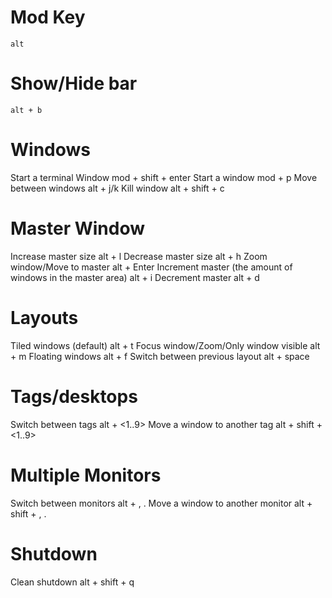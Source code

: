# Mod Key
	alt

# Show/Hide bar
	alt + b

# Windows
Start a terminal Window
	mod + shift + enter
Start a window
	mod + p
Move between windows
	alt + j/k
Kill window
	alt + shift + c

# Master Window
Increase master size
	alt + l
Decrease master size
	alt + h
Zoom window/Move to master
	alt + Enter
Increment master (the amount of windows in the master area)
	alt + i
Decrement master
	alt + d

# Layouts
Tiled windows (default)
	alt + t
Focus window/Zoom/Only window visible
	alt + m
Floating windows
	alt + f
Switch between previous layout
	alt + space

# Tags/desktops
Switch between tags
	alt + <1..9>
Move a window to another tag
	alt + shift + <1..9>

# Multiple Monitors
Switch between monitors
	alt + , .
Move a window to another monitor
	alt + shift + , .

# Shutdown
Clean shutdown
	alt + shift + q
